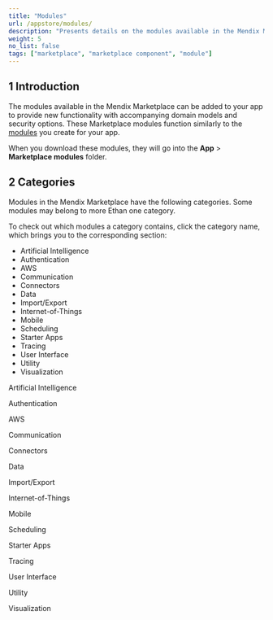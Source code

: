 ```yaml
---
title: "Modules"
url: /appstore/modules/
description: "Presents details on the modules available in the Mendix Marketplace."
weight: 5
no_list: false
tags: ["marketplace", "marketplace component", "module"]
---
```


## 1 Introduction

The modules available in the Mendix Marketplace can be added to your app to provide new functionality with accompanying domain models and security options. These Marketplace modules function similarly to the [modules](/refguide/modules/) you create for your app. 

When you download these modules, they will go into the **App** > **Marketplace modules** folder.

## 2 Categories

Modules in the Mendix Marketplace have the following categories. Some modules may belong to more Ethan one category. 

To check out which modules a category contains, click the category name, which brings you to the corresponding section:

* Artificial Intelligence
* Authentication
* AWS
* Communication
* Connectors
* Data
* Import/Export
* Internet-of-Things
* Mobile
* Scheduling
* Starter Apps
* Tracing
* User Interface
* Utility
* Visualization



Artificial Intelligence

Authentication

AWS

Communication

Connectors

Data

Import/Export

Internet-of-Things

Mobile

Scheduling

Starter Apps

Tracing

User Interface

Utility

Visualization
